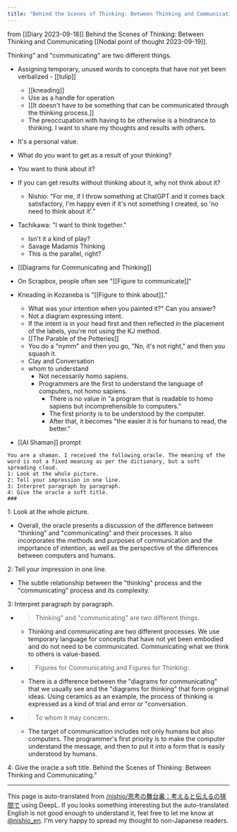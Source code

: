 ```yaml
---
title: "Behind the Scenes of Thinking: Between Thinking and Communicating"
---
```


from  [[Diary 2023-09-18]]
Behind the Scenes of Thinking: Between Thinking and Communicating
[[Nodal point of thought 2023-09-19]].

Thinking" and "communicating" are two different things.
- Assigning temporary, unused words to concepts that have not yet been verbalized
        - [[tulip]]
    - [[kneading]]
    - Use as a handle for operation
    - [[It doesn't have to be something that can be communicated through the thinking process.]]
    - The preoccupation with having to be otherwise is a hindrance to thinking.
I want to share my thoughts and results with others.
- It's a personal value.
- What do you want to get as a result of your thinking?
- You want to think about it?
- If you can get results without thinking about it, why not think about it?
    - Nishio: "For me, if I throw something at ChatGPT and it comes back satisfactory, I'm happy even if it's not something I created, so 'no need to think about it'."
- Tachikawa: "I want to think together."
    - Isn't it a kind of play?
    - Savage Madamis Thinking
    - This is the parallel, right?

- [[Diagrams for Communicating and Thinking]]
- On Scrapbox, people often see "[[Figure to communicate]]"
- Kneading in Kozaneba is "[[Figure to think about]]."
    - What was your intention when you painted it?" Can you answer?
    - Not a diagram expressing intent.
    - If the intent is in your head first and then reflected in the placement of the labels, you're not using the KJ method.
    - [[The Parable of the Potteries]]
    - You do a "nymm" and then you go, "No, it's not right," and then you squash it.
    - Clay and Conversation
    - whom to understand
        - Not necessarily homo sapiens.
        - Programmers are the first to understand the language of computers, not homo sapiens.
            - There is no value in "a program that is readable to homo sapiens but incomprehensible to computers."
            - The first priority is to be understood by the computer.
            - After that, it becomes "the easier it is for humans to read, the better."

- [[AI Shaman]]
prompt

```
You are a shaman. I received the following oracle. The meaning of the word is not a fixed meaning as per the dictionary, but a soft spreading cloud.
1: Look at the whole picture.
2: Tell your impression in one line.
3: Interpret paragraph by paragraph.
4: Give the oracle a soft title.
###
```


1: Look at the whole picture.
- Overall, the oracle presents a discussion of the difference between "thinking" and "communicating" and their processes. It also incorporates the methods and purposes of communication and the importance of intention, as well as the perspective of the differences between computers and humans.

2: Tell your impression in one line.
- The subtle relationship between the "thinking" process and the "communicating" process and its complexity.

3: Interpret paragraph by paragraph.

- > Thinking" and "communicating" are two different things.
    - Thinking and communicating are two different processes. We use temporary language for concepts that have not yet been embodied and do not need to be communicated. Communicating what we think to others is value-based.

- > Figures for Communicating and Figures for Thinking:.
    - There is a difference between the "diagrams for communicating" that we usually see and the "diagrams for thinking" that form original ideas. Using ceramics as an example, the process of thinking is expressed as a kind of trial and error or "conversation.

- > To whom it may concern:.
    - The target of communication includes not only humans but also computers. The programmer's first priority is to make the computer understand the message, and then to put it into a form that is easily understood by humans.

4: Give the oracle a soft title.
Behind the Scenes of Thinking: Between Thinking and Communicating."

---
This page is auto-translated from [/nishio/思考の舞台裏：考えると伝えるの狭間で](https://scrapbox.io/nishio/思考の舞台裏：考えると伝えるの狭間で) using DeepL. If you looks something interesting but the auto-translated English is not good enough to understand it, feel free to let me know at [@nishio_en](https://twitter.com/nishio_en). I'm very happy to spread my thought to non-Japanese readers.